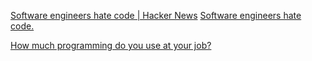 
[Software engineers hate code | Hacker News](https://news.ycombinator.com/item?id=36642796)
[Software engineers hate code.](https://www.dancowell.com/software-engineers-hate-code/)

[How much programming do you use at your job?](https://old.reddit.com/r/cybersecurity/comments/15gin25/how_much_programming_do_you_use_at_your_job/)
